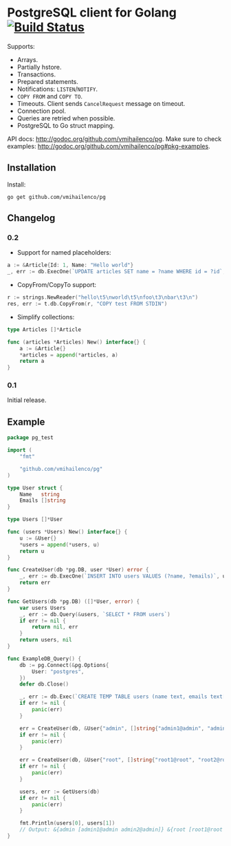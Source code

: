 PostgreSQL client for Golang [![Build Status](https://travis-ci.org/vmihailenco/pg.png?branch=master)](https://travis-ci.org/vmihailenco/pg)
============================

Supports:

- Arrays.
- Partially hstore.
- Transactions.
- Prepared statements.
- Notifications: `LISTEN`/`NOTIFY`.
- `COPY FROM` and `COPY TO`.
- Timeouts. Client sends `CancelRequest` message on timeout.
- Connection pool.
- Queries are retried when possible.
- PostgreSQL to Go struct mapping.

API docs: http://godoc.org/github.com/vmihailenco/pg. Make sure to check examples: http://godoc.org/github.com/vmihailenco/pg#pkg-examples.

Installation
------------

Install:

    go get github.com/vmihailenco/pg

Changelog
---------

### 0.2

* Support for named placeholders:

```go
a := &Article{Id: 1, Name: "Hello world"}
_, err := db.ExecOne(`UPDATE articles SET name = ?name WHERE id = ?id`, a)
```

* CopyFrom/CopyTo support:

```go
r := strings.NewReader("hello\t5\nworld\t5\nfoo\t3\nbar\t3\n")
res, err := t.db.CopyFrom(r, "COPY test FROM STDIN")
```

* Simplify collections:

```go
type Articles []*Article

func (articles *Articles) New() interface{} {
    a := &Article{}
    *articles = append(*articles, a)
    return a
}
```

### 0.1

Initial release.

Example
-------
```go
package pg_test

import (
	"fmt"

	"github.com/vmihailenco/pg"
)

type User struct {
	Name   string
	Emails []string
}

type Users []*User

func (users *Users) New() interface{} {
	u := &User{}
	*users = append(*users, u)
	return u
}

func CreateUser(db *pg.DB, user *User) error {
	_, err := db.ExecOne(`INSERT INTO users VALUES (?name, ?emails)`, user)
	return err
}

func GetUsers(db *pg.DB) ([]*User, error) {
	var users Users
	_, err := db.Query(&users, `SELECT * FROM users`)
	if err != nil {
		return nil, err
	}
	return users, nil
}

func ExampleDB_Query() {
	db := pg.Connect(&pg.Options{
		User: "postgres",
	})
	defer db.Close()

	_, err := db.Exec(`CREATE TEMP TABLE users (name text, emails text[])`)
	if err != nil {
		panic(err)
	}

	err = CreateUser(db, &User{"admin", []string{"admin1@admin", "admin2@admin"}})
	if err != nil {
		panic(err)
	}

	err = CreateUser(db, &User{"root", []string{"root1@root", "root2@root"}})
	if err != nil {
		panic(err)
	}

	users, err := GetUsers(db)
	if err != nil {
		panic(err)
	}

	fmt.Println(users[0], users[1])
	// Output: &{admin [admin1@admin admin2@admin]} &{root [root1@root root2@root]}
}
```
